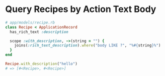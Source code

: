 # Query Recipes by Action Text Body

```ruby
# app/models/recipe.rb
class Recipe < ApplicationRecord
  has_rich_text :description

  scope :with_description, ->(string = "") {
    joins(:rich_text_description).where("body LIKE ?", "%#{string}%")
  }
end
```

```ruby
Recipe.with_description("hello")
# => [#<Recipe>, #<Recipe>]
```